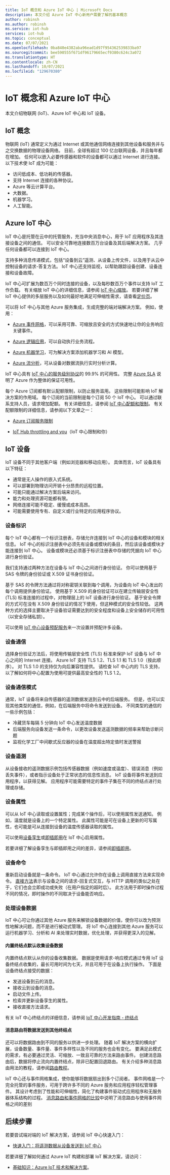```yaml
---
title: IoT 概念和 Azure IoT 中心 | Microsoft Docs
description: 本文介绍 Azure IoT 中心新用户需要了解的基本概念
author: robinsh
ms.author: robinsh
ms.service: iot-hub
services: iot-hub
ms.topic: conceptual
ms.date: 07/07/2021
ms.openlocfilehash: 0ba840e4382aba96ead1d97f954362539833ba97
ms.sourcegitcommit: bee590555f671df96179665ecf9380c624c3a072
ms.translationtype: HT
ms.contentlocale: zh-CN
ms.lasthandoff: 10/07/2021
ms.locfileid: "129670380"
---
```

# <a name="iot-concepts-and-azure-iot-hub"></a>IoT 概念和 Azure IoT 中心

本文介绍物联网 (IoT)、Azure IoT 中心和 IoT 设备。

## <a name="iot-concepts"></a>IoT 概念

物联网 (IoT) 通常定义为通过 Internet 或其他通信网络连接到其他设备和服务并与之交换数据的物理设备网络。 目前，全球有超过 100 亿台联网设备，并且每年都在增加。 任何可以嵌入必要传感器和软件的设备都可以通过 Internet 进行连接。 以下技术使 IoT 成为可能：

- 访问低成本、低功耗的传感器。
- 支持 Internet 连接的各种协议。
- Azure 等云计算平台。
- 大数据。
- 机器学习。
- 人工智能。

## <a name="azure-iot-hub"></a>Azure IoT 中心

IoT 中心是托管在云中的托管服务，充当中央消息中心，用于 IoT 应用程序及其连接设备之间的通信。 可以安全可靠地连接数百万台设备及其后端解决方案。 几乎任何设备都可以连接到 IoT 中心。 

支持多种消息传递模式，包括“设备到云”遥测、从设备上传文件，以及用于从云中控制设备的请求-答复方法。 IoT 中心还支持监视，以帮助跟踪设备创建、设备连接和设备故障。

IoT 中心可扩展为数百万个同时连接的设备，以及每秒数百万个事件以支持 IoT 工作负载。 有关缩放 IoT 中心的详细信息，请参阅 [IoT 中心缩放](iot-hub-scaling.md)。 若要详细了解 IoT 中心提供的多层服务以及如何最好地满足可伸缩性需求，请查看[定价页](https://azure.microsoft.com/pricing/details/iot-hub/)。

可以将 IoT 中心与其他 Azure 服务集成，生成完整的端对端解决方案。 例如，使用：

* [Azure 事件网格](../event-grid/index.yml)，可以采用可靠、可缩放且安全的方式快速地让你的业务响应关键事件。

* [Azure 逻辑应用](../logic-apps/index.yml)，可以自动执行业务流程。

* [Azure 机器学习](iot-hub-weather-forecast-machine-learning.md)，可为解决方案添加机器学习和 AI 模型。

* [Azure 流分析](../stream-analytics/index.yml)，可从设备对数据流执行实时分析计算。

IoT 中心具有 [IoT 中心的服务级别协议](https://azure.microsoft.com/support/legal/sla/iot-hub/)的 99.9% 的可用性。 完整 [Azure SLA](https://azure.microsoft.com/support/legal/sla/) 说明了 Azure 作为整体的保证可用性。

每个 Azure 订阅都有默认配额限制，以防止服务滥用。 这些限制可能影响 IoT 解决方案的作用域。 每个订阅的当前限制是每个订阅 50 个 IoT 中心。 可以通过联系支持人员，请求增加配额。 有关详细信息，请参阅 [IoT 中心配额和限制](iot-hub-devguide-quotas-throttling.md)。 有关配额限制的详细信息，请参阅以下文章之一：

* [Azure 订阅服务限制](../azure-resource-manager/management/azure-subscription-service-limits.md)

* [IoT Hub throttling and you](https://azure.microsoft.com/blog/iot-hub-throttling-and-you/)（IoT 中心限制和你）

## <a name="iot-devices"></a>IoT 设备

IoT 设备不同于其他客户端（例如浏览器和移动应用）。 具体而言，IoT 设备具有以下特征：

- 通常是无人操作的嵌入式系统。
- 可以部署到物理访问开销十分昂贵的远程位置。
- 可能只能通过解决方案后端来访问。
- 能力和处理资源可能都有限。
- 网络连接可能不稳定、缓慢或成本高昂。
- 可能需要使用专有、自定义或行业特定的应用程序协议。

### <a name="device-identity"></a>设备标识

每个 IoT 中心都有一个标识注册表，存储允许连接到 IoT 中心的设备和模块的相关信息。 IoT 中心的标识注册表中必须先有设备或模块的条目，然后该设备或模块才能连接到 IoT 中心。 设备或模块还必须基于标识注册表中存储的凭据向 IoT 中心进行身份验证。

我们支持通过两种方法在设备与 IoT 中心之间进行身份验证。 你可以使用基于 SAS 令牌的身份验证或 X.509 证书身份验证。

基于 SAS 的令牌方法通过将对称密钥关联到每个调用，为设备向 IoT 中心发出的每个调用提供身份验证。 使用基于 X.509 的身份验证可以在建立传输层安全性 (TLS) 标准连接的过程中，对物理层上的 IoT 设备进行身份验证。 基于安全令牌的方式可在没有 X.509 身份验证的情况下使用，但这种模式的安全性较低。 这两种方式的选择主要取决于设备验证需要达到的安全程度和设备上安全储存的可用性（以安全存储私钥）。

可以使用 [IoT 中心设备预配服务](../iot-dps/index.yml)来一次设置并预配许多设备。

### <a name="device-communication"></a>设备通信

选择身份验证方法后，将使用传输层安全性 (TLS) 标准来保护 IoT 设备与 IoT 中心之间的 Internet 连接。 Azure IoT 支持 TLS 1.2、TLS 1.1 和 TLS 1.0（按此顺序）。 对 TLS 1.0 的支持仅为向后兼容性提供。 请检查 IoT 中心内的 TLS 支持，以了解如何将中心配置为使用可提供最高安全性的 TLS 1.2。

### <a name="device-communication-patterns"></a>设备通信模式

通常，IoT 设备将来自传感器的遥测数据发送到云中的后端服务。 但是，也可以实现其他类型的通信，例如，在后端服务中将命令发送到设备。 不同类型的通信的一些示例包括： 

*  冷藏货车每隔 5 分钟向 IoT 中心发送温度数据
*  后端服务向设备发送一条命令，以更改设备发送遥测数据的频率来帮助诊断问题
*  监视化学工厂中间歇式反应器的设备在温度超出特定值时发送警报

### <a name="device-telemetry"></a>设备遥测

从设备接收的遥测数据示例包括传感器数据（例如速度或温度）、错误消息（例如丢失事件），或者指示设备处于正常状态的信息性消息。 IoT 设备将事件发送到应用程序，以获得见解。 应用程序可能需要特定的事件子集在不同的终结点进行处理或存储。

### <a name="device-properties"></a>设备属性

可以从 IoT 中心读取或设置属性；完成某个操作后，可以使用属性发送通知。 例如，温度就是设备上的一个特定属性。 此属性可能是可在设备上更新的可写属性，也可能是可从连接到设备的温度传感器读取的属性。 

可以使用[设备孪生](iot-hub-devguide-device-twins.md)或[即插即用](../iot-develop/overview-iot-plug-and-play.md)在 IoT 中心启用属性。

若要详细了解设备孪生与即插即用之间的差异，请参阅[即插即用](../iot-develop/concepts-digital-twin.md#device-twins-and-digital-twins)。

### <a name="device-commands"></a>设备命令

重新启动设备就是一条命令。 IoT 中心通过允许你在设备上调用直接方法来实现命令。 [直接方法](iot-hub-devguide-direct-methods.md)表示与设备之间的请求-回复式交互，与 HTTP 调用的类似之处在于，它们也会立即成功或失败（在用户指定的超时后）。 此方法用于即时操作过程不同的情况，即时操作的不同取决于设备能否响应。

### <a name="act-on-device-data"></a>处理设备数据

IoT 中心可让你通过其他 Azure 服务来解锁设备数据的价值，使你可以改为预测性地解决问题，而不是进行被动式管理。 将 IoT 中心连接到其他 Azure 服务可以运行机器学习、分析和 AI 来处理实时数据，优化处理，并获得更深入的见解。

#### <a name="built-in-endpoint-collects-device-data-by-default"></a>内置终结点默认收集设备数据

内置终结点默认从你的设备收集数据。 数据是使用请求-响应模式通过专用 IoT 设备终结点收集的，最长可用时间为七天，并且可用于在设备上执行操作。 下面是设备终结点接受的数据：

*    发送设备到云的消息。
*    接收云到设备的消息。
*    启动文件上传。
*    检索并更新设备孪生的属性。
*    接收直接方法请求。

有关 IoT 中心终结点的详细信息，请参阅 [IoT 中心开发指南 - 终结点](
iot-hub-devguide-endpoints.md#list-of-built-in-iot-hub-endpoints)

#### <a name="message-routing-sends-data-to-other-endpoints"></a>消息路由将数据发送到其他终结点

还可以将数据路由到不同的服务以供进一步处理。 随着 IoT 解决方案的横向扩展，设备数量、事件量、事件多样性以及不同的服务也会有变化。 要满足此模式的需求，有必要通过灵活、可缩放、一致且可靠的方法来路由事件。 创建消息路由后，数据将停止流向内置终结点，除非已配置回退路由。 有关介绍多种消息路由用法的教程，请参阅[路由教程](tutorial-routing.md)。

IoT 中心还与事件网格集成，使你能够将数据扇出到多个订阅者。 事件网格是一个完全托管的事件服务，可用于跨许多不同的 Azure 服务和应用程序轻松管理事件。 其设计考虑到了性能和可伸缩性，简化了构建事件驱动式应用程序和无服务器体系结构的过程。 [消息路由和事件网格的比较](iot-hub-event-grid-routing-comparison.md)中说明了消息路由与使用事件网格之间的差别

## <a name="next-steps"></a>后续步骤

若要尝试端对端的 IoT 解决方案，请参阅 IoT 中心快速入门：

* [快速入门：将遥测数据从设备发送到 IoT 中心](../iot-develop/quickstart-send-telemetry-iot-hub.md?pivots=programming-language-nodejs)

若要详细了解如何通过 Azure IoT 构建和部署 IoT 解决方案，请访问：

* [基础知识：Azure IoT 技术和解决方案](../iot-fundamentals/iot-services-and-technologies.md)。